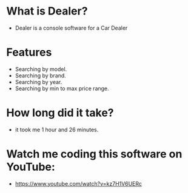 # What is Dealer?
* Dealer is a console software for a Car Dealer


# Features
* Searching by model.
* Searching by brand.
* Searching by year.
* Searching by min to max price range.


# How long did it take?
* it took me 1 hour and 26 minutes.

# Watch me coding this software on YouTube: 
* https://www.youtube.com/watch?v=kz7H1V6UERc
